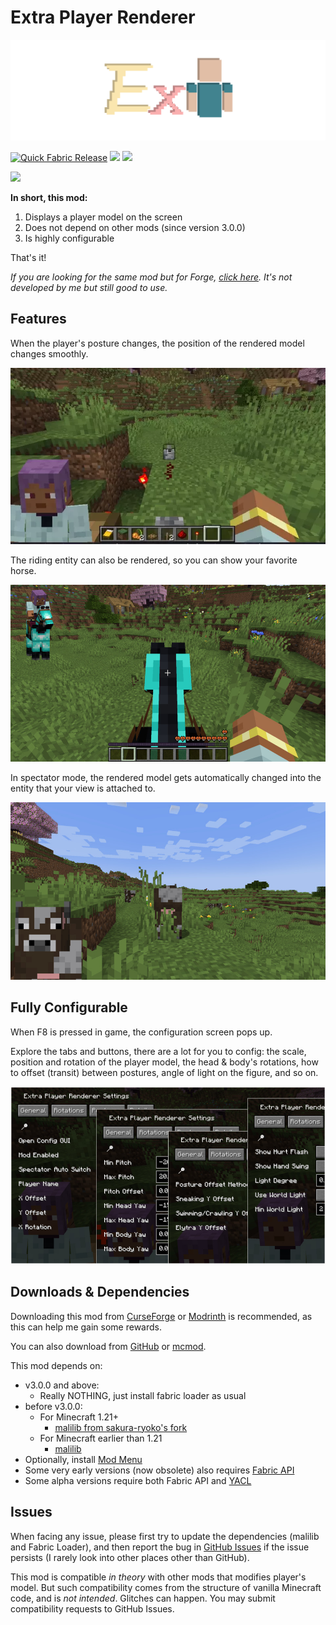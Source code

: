 # Extra Player Renderer

![](logo/800x256.svg)

[![Quick Fabric Release](https://github.com/LucunJi/ExtraPlayerRenderer/actions/workflows/quick-fabric-release.yml/badge.svg)](https://github.com/LucunJi/ExtraPlayerRenderer/actions/workflows/quick-fabric-release.yml)
[![](https://img.shields.io/badge/dynamic/json?color=5da545&label=modrinth&suffix=%20downloads&query=hits.0.downloads&url=https://api.modrinth.com/v2/search?query=extraplayerrenderer&limit=1&index=relevance)](https://modrinth.com/mod/7q8r8AtY)
[![](https://cf.way2muchnoise.eu/full_extraplayerrenderer_downloads.svg)](https://www.curseforge.com/minecraft/mc-mods/extraplayerrenderer)

[![](https://cf.way2muchnoise.eu/versions/extraplayerrenderer.svg)](https://www.curseforge.com/minecraft/mc-mods/extraplayerrenderer)


**In short, this mod:**

1. Displays a player model on the screen
2. Does not depend on other mods (since version 3.0.0)
3. Is highly configurable

That's it! 

*If you are looking for the same mod but for Forge, [click here](https://www.curseforge.com/minecraft/mc-mods/extra-player-render). It's not developed by me but still good to use.*


## Features

When the player's posture changes, the position of the rendered model changes smoothly.

![](images/transition.webp)

The riding entity can also be rendered, so you can show your favorite horse.

![](images/vehicle.jpg)

In spectator mode, the rendered model gets automatically changed into the entity that your view is attached to.

![](images/spectator.jpg)

## Fully Configurable

When F8 is pressed in game, the configuration screen pops up.

Explore the tabs and buttons, there are a lot for you to config: the scale, position and rotation of the player model, the head & body's rotations, how to offset (transit) between postures, angle of light on the figure, and so on.

![](images/configs.jpg)

## Downloads & Dependencies

Downloading this mod from [CurseForge](https://www.curseforge.com/minecraft/mc-mods/extraplayerrenderer) or [Modrinth](https://modrinth.com/mod/7q8r8AtY) is recommended, as this can help me gain some rewards.

You can also download from [GitHub](https://github.com/LucunJi/ExtraPlayerRenderer) or [mcmod](https://www.mcmod.cn/class/2374.html).

This mod depends on:

- v3.0.0 and above:
  - Really NOTHING, just install fabric loader as usual
- before v3.0.0:
  - For Minecraft 1.21+
    - [malilib from sakura-ryoko's fork](https://github.com/sakura-ryoko/malilib/releases)
  - For Minecraft earlier than 1.21
    - [malilib](https://modrinth.com/mod/malilib)
- Optionally, install [Mod Menu](https://modrinth.com/mod/modmenu)
- Some very early versions (now obsolete) also requires [Fabric API](https://modrinth.com/mod/fabric-api)
- Some alpha versions require both Fabric API and [YACL](https://modrinth.com/mod/yacl)

## Issues
When facing any issue, please first try to update the dependencies (malilib and Fabric Loader),
and then report the bug in [GitHub Issues](https://github.com/LucunJi/ExtraPlayerRenderer/issues) if the issue persists (I rarely look into other places other than GitHub).

This mod is compatible *in theory* with other mods that modifies player's model.
But such compatibility comes from the structure of vanilla Minecraft code, and is *not intended*. Glitches can happen.
You may submit compatibility requests to GitHub Issues.
